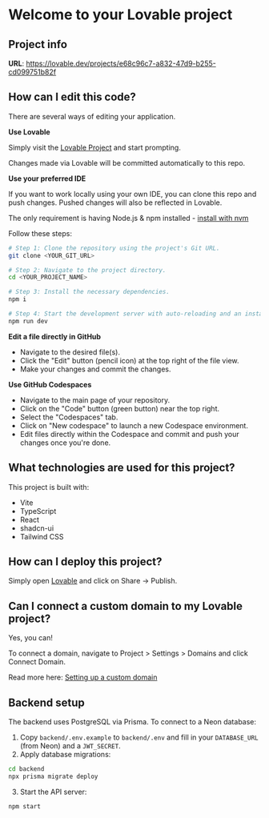 # Welcome to your Lovable project

## Project info

**URL**: https://lovable.dev/projects/e68c96c7-a832-47d9-b255-cd099751b82f

## How can I edit this code?

There are several ways of editing your application.

**Use Lovable**

Simply visit the [Lovable Project](https://lovable.dev/projects/e68c96c7-a832-47d9-b255-cd099751b82f) and start prompting.

Changes made via Lovable will be committed automatically to this repo.

**Use your preferred IDE**

If you want to work locally using your own IDE, you can clone this repo and push changes. Pushed changes will also be reflected in Lovable.

The only requirement is having Node.js & npm installed - [install with nvm](https://github.com/nvm-sh/nvm#installing-and-updating)

Follow these steps:

```sh
# Step 1: Clone the repository using the project's Git URL.
git clone <YOUR_GIT_URL>

# Step 2: Navigate to the project directory.
cd <YOUR_PROJECT_NAME>

# Step 3: Install the necessary dependencies.
npm i

# Step 4: Start the development server with auto-reloading and an instant preview.
npm run dev
```

**Edit a file directly in GitHub**

- Navigate to the desired file(s).
- Click the "Edit" button (pencil icon) at the top right of the file view.
- Make your changes and commit the changes.

**Use GitHub Codespaces**

- Navigate to the main page of your repository.
- Click on the "Code" button (green button) near the top right.
- Select the "Codespaces" tab.
- Click on "New codespace" to launch a new Codespace environment.
- Edit files directly within the Codespace and commit and push your changes once you're done.

## What technologies are used for this project?

This project is built with:

- Vite
- TypeScript
- React
- shadcn-ui
- Tailwind CSS

## How can I deploy this project?

Simply open [Lovable](https://lovable.dev/projects/e68c96c7-a832-47d9-b255-cd099751b82f) and click on Share -> Publish.

## Can I connect a custom domain to my Lovable project?

Yes, you can!

To connect a domain, navigate to Project > Settings > Domains and click Connect Domain.

Read more here: [Setting up a custom domain](https://docs.lovable.dev/tips-tricks/custom-domain#step-by-step-guide)

## Backend setup

The backend uses PostgreSQL via Prisma. To connect to a Neon database:

1. Copy `backend/.env.example` to `backend/.env` and fill in your `DATABASE_URL` (from Neon) and a `JWT_SECRET`.
2. Apply database migrations:

```sh
cd backend
npx prisma migrate deploy
```

3. Start the API server:

```sh
npm start
```
